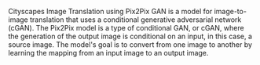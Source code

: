 Cityscapes Image Translation using Pix2Pix GAN is a model for image-to-image translation that uses a conditional generative adversarial network (cGAN). 
The Pix2Pix model is a type of conditional GAN, or cGAN, where the generation of the output image is conditional on an input, in this case, a source image.
The model's goal is to convert from one image to another by learning the mapping from an input image to an output image.
